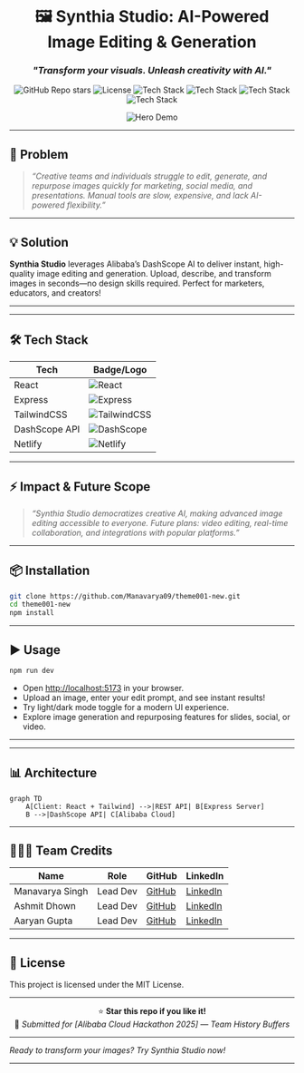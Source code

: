<div align="center">

# 🖼️ Synthia Studio: AI-Powered Image Editing & Generation
### _"Transform your visuals. Unleash creativity with AI."_

![GitHub Repo stars](https://img.shields.io/github/stars/Manavarya09/theme001-new?style=social)
![License](https://img.shields.io/github/license/Manavarya09/theme001-new)
![Tech Stack](https://img.shields.io/badge/React-20232A?logo=react&logoColor=61DAFB)
![Tech Stack](https://img.shields.io/badge/Express-000?logo=express&logoColor=white)
![Tech Stack](https://img.shields.io/badge/TailwindCSS-38B2AC?logo=tailwindcss&logoColor=white)
![Tech Stack](https://img.shields.io/badge/DashScope-00B5FF?logo=alibaba&logoColor=white)

<!-- Demo GIF or Screenshot -->
![Hero Demo](public/logo-synthia.svg)
<!-- Replace with a GIF or demo screenshot for extra wow! -->
<!-- ![Demo GIF](https://your-demo-link/demo.gif) -->

</div>

---

## 🚨 Problem

> _“Creative teams and individuals struggle to edit, generate, and repurpose images quickly for marketing, social media, and presentations. Manual tools are slow, expensive, and lack AI-powered flexibility.”_

---

## 💡 Solution

**Synthia Studio** leverages Alibaba’s DashScope AI to deliver instant, high-quality image editing and generation. Upload, describe, and transform images in seconds—no design skills required. Perfect for marketers, educators, and creators!

---


---

## 🛠️ Tech Stack

<div align="center">

| Tech         | Badge/Logo                                                                 |
|--------------|---------------------------------------------------------------------------|
| React        | ![React](https://img.shields.io/badge/React-20232A?logo=react&logoColor=61DAFB) |
| Express      | ![Express](https://img.shields.io/badge/Express-000?logo=express&logoColor=white) |
| TailwindCSS  | ![TailwindCSS](https://img.shields.io/badge/TailwindCSS-38B2AC?logo=tailwindcss&logoColor=white) |
| DashScope API| ![DashScope](https://img.shields.io/badge/DashScope-00B5FF?logo=alibaba&logoColor=white) |
| Netlify      | ![Netlify](https://img.shields.io/badge/Netlify-00C7B7?logo=netlify&logoColor=white) |

</div>

---

## ⚡ Impact & Future Scope

> _“Synthia Studio democratizes creative AI, making advanced image editing accessible to everyone. Future plans: video editing, real-time collaboration, and integrations with popular platforms.”_

---

## 📦 Installation

```bash
git clone https://github.com/Manavarya09/theme001-new.git
cd theme001-new
npm install
```

---

## ▶️ Usage

```bash
npm run dev
```
- Open [http://localhost:5173](http://localhost:5173) in your browser.
- Upload an image, enter your edit prompt, and see instant results!
- Try light/dark mode toggle for a modern UI experience.
- Explore image generation and repurposing features for slides, social, or video.


---



---

## 📊 Architecture

```mermaid
graph TD
    A[Client: React + Tailwind] -->|REST API| B[Express Server]
    B -->|DashScope API| C[Alibaba Cloud]
```

---

## 🧑‍🤝‍🧑 Team Credits

| Name            | Role         | GitHub                        | LinkedIn                |
|-----------------|-------------|-------------------------------|-------------------------|
| Manavarya Singh | Lead Dev    | [GitHub](https://github.com/Manavarya09) | [LinkedIn](https://linkedin.com/in/manavaryasingh) |
| Ashmit Dhown    | Lead Dev    | [GitHub](#)                   | [LinkedIn](#)           |
| Aaryan Gupta    | Lead Dev    | [GitHub](#)                   | [LinkedIn](#)           |

---

## 📜 License

This project is licensed under the MIT License.

---

<div align="center">

⭐ **Star this repo if you like it!**  
🏅 _Submitted for [Alibaba Cloud Hackathon 2025] — Team History Buffers_

</div>

---

_Ready to transform your images? Try Synthia Studio now!_

---
